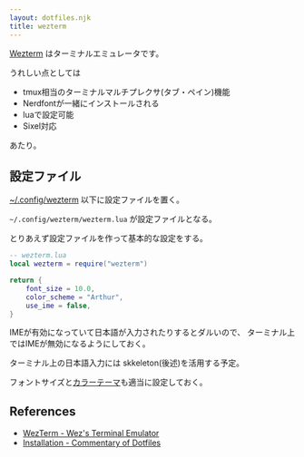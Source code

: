 ```yaml
---
layout: dotfiles.njk
title: wezterm
---
```


[Wezterm](https://wezfurlong.org/wezterm/) はターミナルエミュレータです。

うれしい点としては

- tmux相当のターミナルマルチプレクサ(タブ・ペイン)機能
- Nerdfontが一緒にインストールされる
- luaで設定可能
- Sixel対応

あたり。

## 設定ファイル

[~/.config/wezterm](https://github.com/ebiyuu1121/dotfiles/tree/master/dot_config/wezterm) 以下に設定ファイルを置く。

`~/.config/wezterm/wezterm.lua` が設定ファイルとなる。

とりあえず設定ファイルを作って基本的な設定をする。

```lua
-- wezterm.lua
local wezterm = require("wezterm")

return {
    font_size = 10.0,
    color_scheme = "Arthur",
    use_ime = false,
}

```

IMEが有効になっていて日本語が入力されたりするとダルいので、
ターミナル上ではIMEが無効になるようにしておく。

ターミナル上の日本語入力には skkeleton(後述)を活用する予定。

フォントサイズと[カラーテーマ](https://wezfurlong.org/wezterm/config/appearance.html)も適当に設定しておく。

## References

- [WezTerm \- Wez's Terminal Emulator](https://wezfurlong.org/wezterm/)
- [Installation \- Commentary of Dotfiles](https://coralpink.github.io/commentary/wezterm/installation.html)

